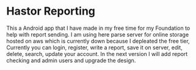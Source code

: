 # Hastor Reporting

This a Android app that I have made in my free time for my Foundation to help with report sending. I am using here parse server for online storage hosted on aws which is currently down because I depleated the free tier, Currently you can login, register, write a report, save it on server, edit, delete, search, update your account. In the next version I will add report checking and admin users and upgrade the design.  
